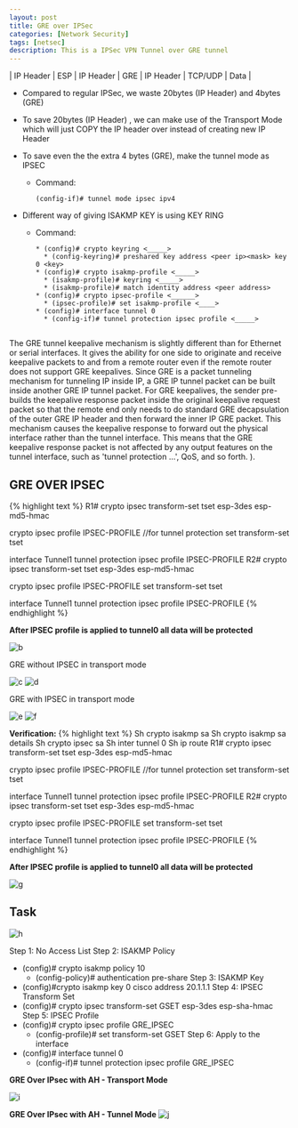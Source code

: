 ```yaml
---
layout: post
title: GRE over IPSec
categories: [Network Security]
tags: [netsec]
description: This is a IPSec VPN Tunnel over GRE tunnel
---
```


| IP Header | ESP | IP Header | GRE | IP Header | TCP/UDP | Data |

* Compared to regular IPSec, we waste 20bytes (IP Header) and 4bytes (GRE)
* To save 20bytes (IP Header) , we can make use of the Transport Mode which will just COPY the IP header over instead of creating new IP Header
* To save even the the extra 4 bytes (GRE), make the tunnel mode as IPSEC
  * Command:
    ```
    (config-if)# tunnel mode ipsec ipv4
    ```

* Different way of giving ISAKMP KEY is using KEY RING
  * Command:
    ```
    * (config)# crypto keyring <_____>
      * (config-keyring)# preshared key address <peer ip><mask> key 0 <key>
    * (config)# crypto isakmp-profile <_____>
      * (isakmp-profile)# keyring <_____>
      * (isakmp-profile)# match identity address <peer address>
    * (config)# crypto ipsec-profile <______>
      * (ipsec-profile)# set isakmp-profile <____>
    * (config)# interface tunnel 0
      * (config-if)# tunnel protection ipsec profile <_____>
  ```

The GRE tunnel keepalive mechanism is slightly different than for Ethernet or serial interfaces. It gives the ability for one side to originate and receive keepalive packets to and from a remote router even if the remote router does not support GRE keepalives. Since GRE is a packet tunneling mechanism for tunneling IP inside IP, a GRE IP tunnel packet can be built inside another GRE IP tunnel packet. For GRE keepalives, the sender pre-builds the keepalive response packet inside the original keepalive request packet so that the remote end only needs to do standard GRE decapsulation of the outer GRE IP header and then forward the inner IP GRE packet. This mechanism causes the keepalive response to forward out the physical interface rather than the tunnel interface. This means that the GRE keepalive response packet is not affected by any output features on the tunnel interface, such as 'tunnel protection ...', QoS, and so forth. ). 

## GRE OVER IPSEC

{% highlight text %}
R1#
crypto ipsec transform-set tset esp-3des esp-md5-hmac
 
crypto ipsec profile IPSEC-PROFILE                                       //for tunnel protection
set transform-set tset
 
interface Tunnel1
tunnel protection ipsec profile IPSEC-PROFILE
R2#
crypto ipsec transform-set tset esp-3des esp-md5-hmac
 
crypto ipsec profile IPSEC-PROFILE
set transform-set tset
 
interface Tunnel1
tunnel protection ipsec profile IPSEC-PROFILE
{% endhighlight %}

<b>After IPSEC profile is applied to tunnel0 all data will be protected</b>

![b]({{site.url}}/assets/b.png)

GRE without IPSEC in transport mode

![c]({{site.url}}/assets/c.png)
![d]({{site.url}}/assets/d.png)

GRE with IPSEC in transport mode

![e]({{site.url}}/assets/e.png)
![f]({{site.url}}/assets/f.png)

<b>Verification:</b>
{% highlight text %}
Sh crypto isakmp sa
Sh crypto isakmp sa  details
Sh crypto ipsec sa
Sh inter tunnel 0
Sh ip route
R1#
crypto ipsec transform-set tset esp-3des esp-md5-hmac
 
crypto ipsec profile IPSEC-PROFILE                                       //for tunnel protection
set transform-set tset
 
interface Tunnel1
tunnel protection ipsec profile IPSEC-PROFILE
R2#
crypto ipsec transform-set tset esp-3des esp-md5-hmac
 
crypto ipsec profile IPSEC-PROFILE
set transform-set tset
 
interface Tunnel1
tunnel protection ipsec profile IPSEC-PROFILE
{% endhighlight %}

<b>After IPSEC profile is applied to tunnel0 all data will be protected</b>

![g]({{site.url}}/assets/g.png)

## Task

![h]({{site.url}}/assets/h.png)

Step 1: No Access List
Step 2: ISAKMP Policy   
* (config)# crypto isakmp policy 10
    * (config-policy)# authentication pre-share
Step 3: ISAKMP Key
* (config)#crypto isakmp key 0 cisco address 20.1.1.1
Step 4: IPSEC Transform Set
* (config)# crypto ipsec transform-set GSET esp-3des esp-sha-hmac
Step 5: IPSEC Profile
* (config)# crypto ipsec profile GRE_IPSEC
    * (config-profile)# set transform-set GSET
Step 6: Apply to the interface
* (config)# interface tunnel 0
    * (config-if)# tunnel protection ipsec profile GRE_IPSEC

<b>GRE Over IPsec with AH - Transport Mode</b>

![i]({{site.url}}/assets/i.png)

<b>GRE Over IPsec with AH - Tunnel Mode</b>
![j]({{site.url}}/assets/j.png)


